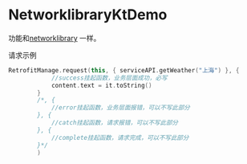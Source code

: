 # NetworklibraryKtDemo
功能和[networklibrary](https://github.com/yanxing/NetworklibraryDemo) 一样。

请求示例
```kotlin
RetrofitManage.request(this, { serviceAPI.getWeather("上海") }, {
            //success挂起函数，业务层面成功，必写
            content.text = it.toString()
        }
        /*, {
            //error挂起函数，业务层面报错，可以不写此部分
        }, {
            //catch挂起函数，请求报错，可以不写此部分
        }, {
            //complete挂起函数，请求完成，可以不写此部分
        }*/
        )
```
